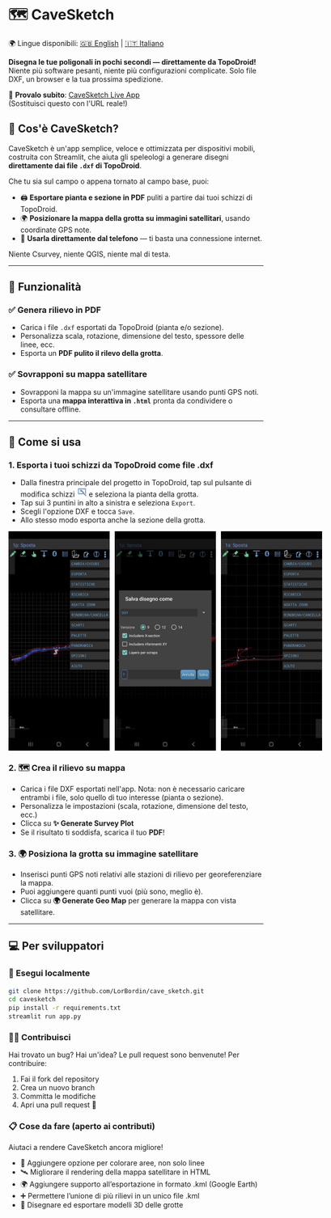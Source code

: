 # 🗺️ CaveSketch

🌍 Lingue disponibili: [🇬🇧 English](README.md) | [🇮🇹 Italiano](README.it.md)

**Disegna le tue poligonali in pochi secondi — direttamente da TopoDroid!**
Niente più software pesanti, niente più configurazioni complicate. Solo file DXF, un browser e la tua prossima spedizione.

🔗 **Provalo subito**: [CaveSketch Live App](https://your-deployed-app-url.com)  
(Sostituisci questo con l'URL reale!)

## 🚀 Cos'è CaveSketch?

CaveSketch è un'app semplice, veloce e ottimizzata per dispositivi mobili, costruita con Streamlit, che aiuta gli speleologi a generare disegni **direttamente dai file `.dxf` di TopoDroid**.

Che tu sia sul campo o appena tornato al campo base, puoi:
- 🖨️ **Esportare pianta e sezione in PDF** puliti a partire dai tuoi schizzi di TopoDroid.
- 🌍 **Posizionare la mappa della grotta su immagini satellitari**, usando coordinate GPS note.
- 📱 **Usarla direttamente dal telefono** — ti basta una connessione internet.

Niente Csurvey, niente QGIS, niente mal di testa.

--- 

## 🧭 Funzionalità

### ✅ Genera rilievo in PDF

- Carica i file `.dxf` esportati da TopoDroid (pianta e/o sezione).
- Personalizza scala, rotazione, dimensione del testo, spessore delle linee, ecc.
- Esporta un **PDF pulito il rilevo della grotta**.

### ✅ Sovrapponi su mappa satellitare

- Sovrapponi la mappa su un'immagine satellitare usando punti GPS noti.
- Esporta una **mappa interattiva in `.html`** pronta da condividere o consultare offline.

---

## 📸 Come si usa

### 1. Esporta i tuoi schizzi da TopoDroid come file **.dxf**

- Dalla finestra principale del progetto in TopoDroid, tap sul pulsante di modifica schizzi <img src="imgs/topodroid_icon.png" style="width: 20px;"> e seleziona la pianta della grotta.
- Tap sui 3 puntini in alto a sinistra e seleziona `Export`.
- Scegli l'opzione DXF e tocca `Save`.
- Allo stesso modo esporta anche la sezione della grotta.

<div style="display: flex; gap: 10px; justify-content: space-between;"> 
    <img src="imgs/map_export.jpg" style="width: 200px;"> 
    <img src="imgs/export_format.jpg" style="width: 200px;"> 
    <img src="imgs/section_export.jpg" style="width: 200px;"> 
</div>

### 2. 🗺️ Crea il rilievo su mappa
- Carica i file DXF esportati nell'app. Nota: non è necessario caricare entrambi i file, solo quello di tuo interesse (pianta o sezione).
- Personalizza le impostazioni (scala, rotazione, dimensione del testo, ecc.)
- Clicca su **✨ Generate Survey Plot**
- Se il risultato ti soddisfa, scarica il tuo **PDF**!

### 3. 🌍 Posiziona la grotta su immagine satellitare
- Inserisci punti GPS noti relativi alle stazioni di rilievo per georeferenziare la mappa.
- Puoi aggiungere quanti punti vuoi (più sono, meglio è).
- Clicca su **🌍 Generate Geo Map** per generare la mappa con vista satellitare.

--- 

## 💻 Per sviluppatori

### 🔧 Esegui localmente

```bash
git clone https://github.com/LorBordin/cave_sketch.git
cd cavesketch
pip install -r requirements.txt
streamlit run app.py
```

### 🧑‍💻 Contribuisci
Hai trovato un bug? Hai un'idea? Le pull request sono benvenute!
Per contribuire:

1. Fai il fork del repository
2. Crea un nuovo branch
3. Committa le modifiche
4. Apri una pull request 🚀

### 📋 Cose da fare (aperto ai contributi)

Aiutaci a rendere CaveSketch ancora migliore!
- 🎨 Aggiungere opzione per colorare aree, non solo linee
- 🛰️ Migliorare il rendering della mappa satellitare in HTML
- 🌍 Aggiungere supporto all’esportazione in formato .kml (Google Earth)
- ➕ Permettere l’unione di più rilievi in un unico file .kml
- 🧊 Disegnare ed esportare modelli 3D delle grotte